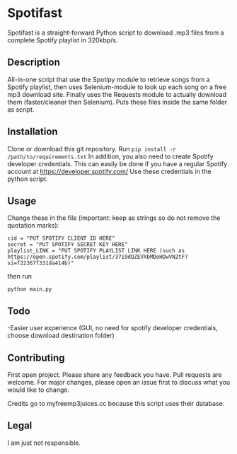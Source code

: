 # Spotifast

Spotifast is a straight-forward Python script to download .mp3 files from a complete Spotify playlist in 320kbp/s.

## Description

All-in-one script that use the Spotipy module to retrieve songs from a Spotify playlist, then uses Selenium-module to look up each song on a free mp3 download site. Finally uses the Requests module to actually download them (faster/cleaner then Selenium). Puts these files inside the same folder as script.

## Installation

Clone or download this git repository. Run ```pip install -r /path/to/requirements.txt``` In addition, you also need to create Spotify developer credentials. This can easily be done if you have a regular Spotify account at https://developer.spotify.com/ Use these credentials in the python script.

## Usage

Change these in the file (important: keep as strings so do not remove the quotation marks):

```
cid = "PUT SPOTIFY CLIENT ID HERE"
secret = "PUT SPOTIFY SECRET KEY HERE"
playlist_LINK = "PUT SPOTIFY PLAYLIST LINK HERE (such as https://open.spotify.com/playlist/37i9dQZEVXbMDoHDwVN2tF?si=f22367f331da414b)"
```

then run
```
python main.py
```

## Todo
-Easier user experience (GUI, no need for spotify developer credentials, choose download destination folder)

## Contributing
First open project. Please share any feedback you have.
Pull requests are welcome. For major changes, please open an issue first to discuss what you would like to change. 

Credits go to myfreemp3juices.cc because this script uses their database.

## Legal
I am just not responsible.
